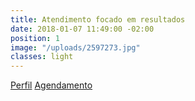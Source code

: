 ```yaml
---
title: Atendimento focado em resultados
date: 2018-01-07 11:49:00 -02:00
position: 1
image: "/uploads/2597273.jpg"
classes: light
---
```


 <a href="{{ site.baseurl }}/sobre" data-btn>Perfil</a>
 <a href="#contato" data-text="nowrap" data-btn>Agendamento</a>